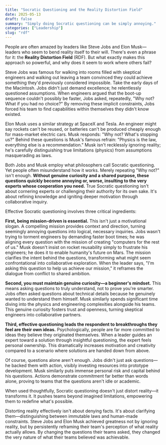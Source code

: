 ```yaml
---
title: "Socratic Questioning and the Reality Distortion Field"
date: 2025-05-13
draft: false
summary: "Simply doing Socratic questioning can be simply annoying."
categories: ["Leadership"]
slug: "rdf"
---
```


People are often amazed by leaders like Steve Jobs and Elon Musk—leaders who seem to bend reality itself to their will. There's even a phrase for it: the **Reality Distortion Field** (RDF). But what exactly makes this approach so powerful, and why does it seem to work where others fail?

Steve Jobs was famous for walking into rooms filled with skeptical engineers and walking out leaving a team convinced they could achieve something they'd previously considered impossible. Take the early days of the Macintosh. Jobs didn't just demand excellence; he relentlessly questioned assumptions. When engineers argued that the boot-up sequence couldn't possibly be faster, Jobs asked, repeatedly, "Why not? What if you had no choice?" By removing these implicit constraints, Jobs forced his team to find capabilities within themselves they didn't know existed.

Elon Musk uses a similar strategy at SpaceX and Tesla. An engineer might say rockets can't be reused, or batteries can't be produced cheaply enough for mass-market electric cars. Musk responds: "Why not? What's stopping us?" Behind these questions is Musk's famous refrain: "Physics is the law, everything else is a recommendation." Musk isn't recklessly ignoring reality; he's carefully distinguishing true limitations (physics) from assumptions masquerading as laws.

Both Jobs and Musk employ what philosophers call Socratic questioning. Yet people often misunderstand how it works. Merely repeating "Why not?" isn't enough. **Without genuine curiosity and a shared purpose, these questions quickly become annoying or, worse, insulting to the very experts whose cooperation you need.** True Socratic questioning isn't about cornering experts or challenging their authority for its own sake. It's about refining knowledge and igniting deeper motivation through collaborative inquiry.

Effective Socratic questioning involves three critical ingredients:

**First, being mission-driven is essential.** This isn't just a motivational slogan. A compelling mission provides context and direction, turning seemingly annoying questions into logical, necessary inquiries. Jobs wasn't trying to torment engineers by demanding faster boot times; he was aligning every question with the mission of creating "computers for the rest of us." Musk doesn't insist on rocket reusability simply to frustrate his engineers; he does it to enable humanity's future on Mars. The mission clarifies the intent behind the questions, transforming what might seem confrontational into collaborative exploration. When the leader says, "I'm asking this question to help us achieve our mission," it reframes the dialogue from conflict to shared ambition.

**Second, you must maintain genuine curiosity—a beginner's mindset.** This means asking questions to truly understand, not to prove you're smarter. Jobs often asked questions about technical details because he genuinely wanted to understand them himself. Musk similarly spends significant time diving into the physics and engineering complexities alongside his teams. This genuine curiosity fosters trust and openness, turning skeptical engineers into collaborative partners.

**Third, effective questioning leads the respondent to breakthroughs they feel are their own ideas.** Psychologically, people are far more committed to ideas they believe they originated themselves. When a leader guides an expert toward a solution through insightful questioning, the expert feels personal ownership. This dramatically increases motivation and creativity compared to a scenario where solutions are handed down from above.

Of course, questions alone aren't enough. Jobs didn't just ask questions—he backed them with action, visibly investing resources into prototype development. Musk similarly puts immense personal risk and capital behind his questions. Actions demonstrate commitment far better than words alone, proving to teams that the questions aren't idle or academic.

When used thoughtfully, Socratic questioning doesn't just distort reality—it transforms it. It pushes teams beyond imagined limitations, empowering them to redefine what's possible.

Distorting reality effectively isn't about denying facts. It's about clarifying them—distinguishing between immutable laws and human-made constraints. Steve Jobs and Elon Musk achieved greatness not by ignoring reality, but by persistently reframing their team's perception of what reality actually allows. By changing the questions their teams asked, they changed the very nature of what their teams believed was achievable. 